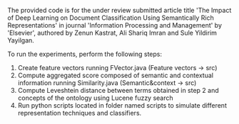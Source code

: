 
The provided code is for the under review submitted article title 'The Impact of Deep Learning on Document Classification Using Semantically Rich Representations' in journal 'Information Processing and Management' by 'Elsevier', authored by Zenun Kastrat, Ali Shariq Imran and Sule Yildirim Yayilgan. 

To run the experiments, perform the following steps:
1.	Create feature vectors running FVector.java (Feature vectors -> src)
2.	Compute aggregated score composed of semantic and contextual information running Similarity.java (Semantic&context -> src)
3.	Compute Leveshtein distance between terms obtained in step 2 and concepts of the ontology using Lucene fuzzy search
4.	Run python scripts located in folder named scripts to simulate different representation techniques and classifiers.
